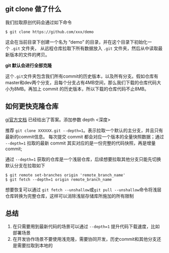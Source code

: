 ## git clone 做了什么
我们拉取原创代码会通过如下命令

`$ git clone https://github.com/xxx/demo`

这会在当前目录下创建一个名为 “demo” 的目录，并在这个目录下初始化一个 `.git` 文件夹， 从远程仓库拉取下所有数据放入 `.git` 文件夹，然后从中读取最新版本的文件的拷贝。

**git 默认会进行全部克隆**

这个`.git`文件夹包含我们所有commit的历史版本，以及所有分支。假如仓库有master和dev两个分支，且每个分支占有4MB空间，那么我们下载的仓库代码大小为8MB。再加上 commit 的历史版本，所以下载的仓库代码不止8MB。

## 如何更快克隆仓库

[gi官方文档](https://link.juejin.cn?target=https%3A%2F%2Fgit-scm.com%2Fdocs%2Fgit-clone%2Fzh_HANS-CN "https://git-scm.com/docs/git-clone/zh_HANS-CN") 已经给出了答案。添加参数 depth <深度>

推荐 `git clone XXXXXX.git --depth=1`。表示拉取一个默认的主分支，并且只有最新的commit信息。
每次提交 commit 都会对应一个版本的全量快照数据；通过 `--depth=1` 拉取的最新 commit 其实对应的是一份完整的代码快照，再是增量commit;

通过 `--depth=1` 获取的仓库是一个浅层仓库，后续想要拉取其他分支只能先切换默认分支在拉取如下
```shell
$ git remote set-branches origin 'remote_branch_name'    
$ git fetch --depth=1 origin remote_branch_name
```
想要恢复可以通过 `git fetch --unshallow`或`git pull --unshallow`命令将浅层仓库转换为完整仓库，这样可以消除浅层存储库所施加的所有限制

## 总结
1. 在只需要用到最新代码的场景可以通过 `--depth=1` 提升代码下载速度，比如 部署场景
2. 在开发协作场景不要使用浅克隆，需要协同开发，历史commit和其他分支还是需要拉取到本地的
